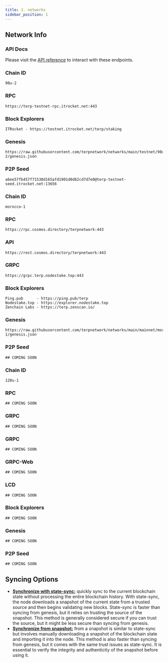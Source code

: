 ```yaml
---
title: 1. networks
sidebar_position: 1
---
```

## Network Info

### API Docs

Please visit the [API reference](/api) to interact with these endpoints. 

<Container>
<Tabs>
<TabItem value="testnet-90u" label="testnet: 90u-2">

### Chain ID
```
90u-2
```
### RPC
```
https://terp-testnet-rpc.itrocket.net:443
```
### Block Explorers
```
ITRocket - https://testnet.itrocket.net/terp/staking
```
### Genesis
```
https://raw.githubusercontent.com/terpnetwork/networks/main/testnet/90u-2/genesis.json
```
### P2P Seed
```
a6ee57fb457f71530d165afd1901d0d62cd7d7e0@terp-testnet-seed.itrocket.net:13656
```

</TabItem>
<TabItem value="mainnet-morocco" label="mainnet: morocco-1">

### Chain ID
```
morocco-1
```
### RPC
```
https://rpc.cosmos.directory/terpnetwork:443
```
### API
```
https://rest.cosmos.directory/terpnetwork:443
```
### GRPC
```
https://grpc.terp.nodestake.top:443
```
### Block Explorers
```
Ping.pub      - https://ping.pub/terp
Nodestake.top - https://explorer.nodestake.top
Zenchain Labs - https://terp.zenscan.io/
```
### Genesis
```
https://raw.githubusercontent.com/terpnetwork/networks/main/mainnet/morocco-1/genesis.json
```
### P2P Seed
```
## COMING SOON
```
</TabItem>
<TabItem value="testnet-120u" label="experimental: 120u-1">

### Chain ID
```
120u-1
```
### RPC
```
## COMING SOON
```
### GRPC
```
## COMING SOON
```
### GRPC
```
## COMING SOON
```
### GRPC-Web
```
## COMING SOON
```
### LCD
```
## COMING SOON
```
### Block Explorers
```
## COMING SOON
```
### Genesis
```
## COMING SOON
```
### P2P Seed
```
## COMING SOON
```
</TabItem></Tabs>
</Container>

## Syncing Options

- [**Synchronize with state-sync:**](./sync-with-state-sync) quickly sync to the current blockchain state without processing the entire blockchain history. With state-sync, the node downloads a snapshot of the current state from a trusted source and then begins validating new blocks. State-sync is faster than syncing from genesis, but it relies on trusting the source of the snapshot. This method is generally considered secure if you can trust the source, but it might be less secure than syncing from genesis.
- [**Synchronize from snapshot:**](./sync-from-snapshot) from a snapshot is similar to state-sync but involves manually downloading a snapshot of the blockchain state and importing it into the node. This method is also faster than syncing from genesis, but it comes with the same trust issues as state-sync. It is essential to verify the integrity and authenticity of the snapshot before using it.